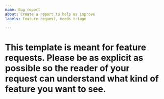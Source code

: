 ```yaml
---
name: Bug report
about: Create a report to help us improve
labels: feature request, needs triage

---
```


# This template is meant for feature requests. Please be as explicit as possible so the reader of your request can understand what kind of feature you want to see.
